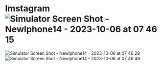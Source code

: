 # Imstagram![Simulator Screen Shot - NewIphone14 - 2023-10-06 at 07 46 15](https://github.com/bigjermaine/Imstagram/assets/113020989/a5164dc9-2d4f-4525-836c-0dcdb2fcafc6)
![Simulator Screen Shot - NewIphone14 - 2023-10-06 at 07 46 29](https://github.com/bigjermaine/Imstagram/assets/113020989/8ad3161b-0ab5-4606-a7fb-a98649dbfb13)
![Simulator Screen Shot - NewIphone14 - 2023-10-06 at 07 46 49](https://github.com/bigjermaine/Imstagram/assets/113020989/351cc451-54cd-4311-a5ba-6f2b5f21ad2f)
